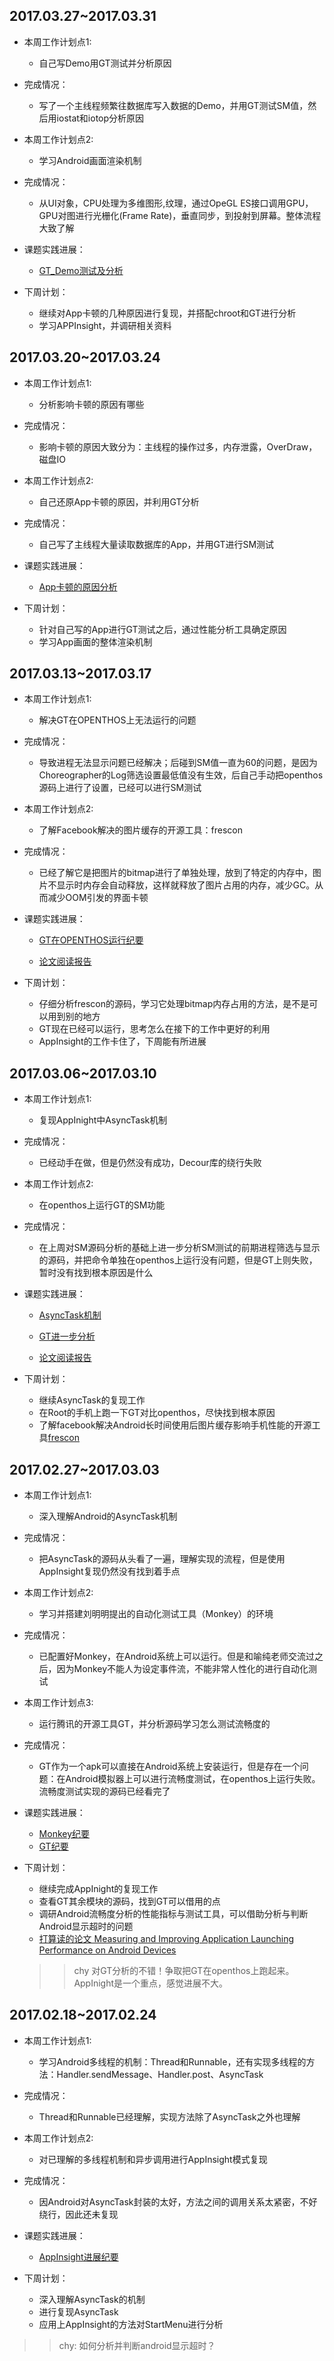## 2017.03.27~2017.03.31
- 本周工作计划点1:
  - 自己写Demo用GT测试并分析原因
- 完成情况：
   
  - 写了一个主线程频繁往数据库写入数据的Demo，并用GT测试SM值，然后用iostat和iotop分析原因
- 本周工作计划点2:
   
  - 学习Android画面渲染机制
- 完成情况：
   
  - 从UI对象，CPU处理为多维图形,纹理，通过OpeGL ES接口调用GPU，GPU对图进行光栅化(Frame Rate)，垂直同步，到投射到屏幕。整体流程大致了解
- 课题实践进展：
   
  - [GT_Demo测试及分析](https://github.com/openthos/research-analysis/blob/master/projects/android-log/Demo_GT%E6%B5%8B%E8%AF%95.md)

- 下周计划：
   
   - 继续对App卡顿的几种原因进行复现，并搭配chroot和GT进行分析
   
   - 学习APPInsight，并调研相关资料
   
## 2017.03.20~2017.03.24
- 本周工作计划点1:
  - 分析影响卡顿的原因有哪些
   
- 完成情况：
   
  - 影响卡顿的原因大致分为：主线程的操作过多，内存泄露，OverDraw，磁盘IO
- 本周工作计划点2:
   
  - 自己还原App卡顿的原因，并利用GT分析
- 完成情况：
   
  - 自己写了主线程大量读取数据库的App，并用GT进行SM测试
- 课题实践进展：
   
  - [App卡顿的原因分析](https://github.com/openthos/research-analysis/blob/master/projects/android-log/the%20research%20of%20performance%20bugs.md)

- 下周计划：
   - 针对自己写的App进行GT测试之后，通过性能分析工具确定原因
   
   - 学习App画面的整体渲染机制


## 2017.03.13~2017.03.17

- 本周工作计划点1:
   
   - 解决GT在OPENTHOS上无法运行的问题
- 完成情况：
   
   - 导致进程无法显示问题已经解决；后碰到SM值一直为60的问题，是因为Choreographer的Log筛选设置最低值没有生效，后自己手动把openthos源码上进行了设置，已经可以进行SM测试
- 本周工作计划点2:
   
   - 了解Facebook解决的图片缓存的开源工具：frescon
- 完成情况：
   
   - 已经了解它是把图片的bitmap进行了单独处理，放到了特定的内存中，图片不显示时内存会自动释放，这样就释放了图片占用的内存，减少GC。从而减少OOM引发的界面卡顿
- 课题实践进展：
   
   - [GT在OPENTHOS运行纪要](https://github.com/openthos/research-analysis/blob/master/projects/android-log/GT/GT%E5%9C%A8OPENTHOS%E4%B8%8A%E5%AE%9E%E7%8E%B0.md)
   
   
   - [论文阅读报告](https://github.com/openthos/research-analysis/blob/master/developers/%E8%96%9B%E6%B5%B7%E9%BE%99/Testing%20for%20Poor%20Responsiveness%20in%20Android.docx)

- 下周计划：

  - 仔细分析frescon的源码，学习它处理bitmap内存占用的方法，是不是可以用到别的地方
  - GT现在已经可以运行，思考怎么在接下的工作中更好的利用
  - AppInsight的工作卡住了，下周能有所进展
  
## 2017.03.06~2017.03.10

- 本周工作计划点1:
   
   - 复现AppInight中AsyncTask机制
- 完成情况：
   
   - 已经动手在做，但是仍然没有成功，Decour库的绕行失败
- 本周工作计划点2:
   
   - 在openthos上运行GT的SM功能
- 完成情况：
   
   - 在上周对SM源码分析的基础上进一步分析SM测试的前期进程筛选与显示的源码，并把命令单独在openthos上运行没有问题，但是GT上则失败，暂时没有找到根本原因是什么
- 课题实践进展：
   
   - [AsyncTask机制](https://github.com/openthos/research-analysis/blob/master/projects/android-log/AsyncTask%E6%9C%BA%E5%88%B6%E8%A7%A3%E6%9E%90.md)
   
   - [GT进一步分析](https://github.com/openthos/research-analysis/blob/master/projects/android-log/GT/GT%E5%88%86%E6%9E%90.md)
   
   - [论文阅读报告](https://github.com/openthos/research-analysis/blob/master/developers/%E8%96%9B%E6%B5%B7%E9%BE%99/Reading_Report---Measuring%20and%20Improving%20Application%20Launching.docx)

- 下周计划：

  - 继续AsyncTask的复现工作
  - 在Root的手机上跑一下GT对比openthos，尽快找到根本原因
  - 了解facebook解决Android长时间使用后图片缓存影响手机性能的开源工具[frescon](https://www.fresco-cn.org/)
  



## 2017.02.27~2017.03.03

- 本周工作计划点1:
   
   - 深入理解Android的AsyncTask机制
- 完成情况：
   
   - 把AsyncTask的源码从头看了一遍，理解实现的流程，但是使用AppInsight复现仍然没有找到着手点
- 本周工作计划点2:
   
   - 学习并搭建刘明明提出的自动化测试工具（Monkey）的环境
- 完成情况：
   
   - 已配置好Monkey，在Android系统上可以运行。但是和喻纯老师交流过之后，因为Monkey不能人为设定事件流，不能非常人性化的进行自动化测试
- 本周工作计划点3:
   
   - 运行腾讯的开源工具GT，并分析源码学习怎么测试流畅度的
- 完成情况：
   
   - GT作为一个apk可以直接在Android系统上安装运行，但是存在一个问题：在Android模拟器上可以进行流畅度测试，在openthos上运行失败。流畅度测试实现的源码已经看完了
- 课题实践进展：
   
   - [Monkey纪要](https://github.com/openthos/research-analysis/blob/master/projects/android-log/Monkey%E4%BD%BF%E7%94%A8.md)
   
   - [GT纪要](https://github.com/openthos/research-analysis/blob/master/projects/android-log/GT/GT%E5%88%86%E6%9E%90.md)

- 下周计划：

  - 继续完成AppInight的复现工作
  - 查看GT其余模块的源码，找到GT可以借用的点
  - 调研Android流畅度分析的性能指标与测试工具，可以借助分析与判断Android显示超时的问题
  
  - [打算读的论文 Measuring and Improving Application Launching Performance on Android Devices](http://ieeexplore.ieee.org/abstract/document/6726978)
  
  >> chy 对GT分析的不错！争取把GT在openthos上跑起来。AppInight是一个重点，感觉进展不大。



## 2017.02.18~2017.02.24

- 本周工作计划点1:
   - 学习Android多线程的机制：Thread和Runnable，还有实现多线程的方法：Handler.sendMessage、Handler.post、AsyncTask
- 完成情况：
   - Thread和Runnable已经理解，实现方法除了AsyncTask之外也理解
- 本周工作计划点2:
   - 对已理解的多线程机制和异步调用进行AppInsight模式复现
- 完成情况：
   - 因Android对AsyncTask封装的太好，方法之间的调用关系太紧密，不好绕行，因此还未复现

- 课题实践进展：
  - [AppInsight进展纪要](https://github.com/openthos/research-analysis/blob/master/projects/android-log/AppInsight/Test.md)


- 下周计划：
  - 深入理解AsyncTask的机制
  - 进行复现AsyncTask
  - 应用上AppInsight的方法对StartMenu进行分析

>> chy: 如何分析并判断android显示超时？


  
